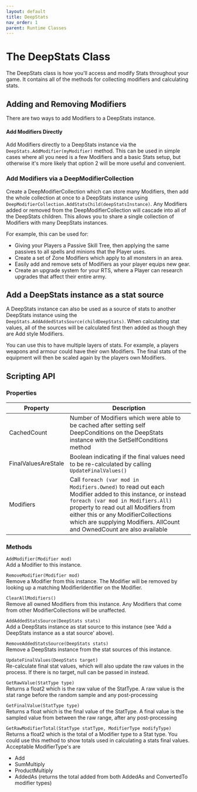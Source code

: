 ```yaml
---
layout: default
title: DeepStats
nav_order: 1
parent: Runtime Classes
---
```


# The DeepStats Class
The DeepStats class is how you'll access and modify Stats throughout your game. It contains all of the methods for collecting modifiers and calculating stats.

## Adding and Removing Modifiers
There are two ways to add Modifiers to a DeepStats instance.

#### Add Modifiers Directly
Add Modifiers directly to a DeepStats instance via the `DeepStats.AddModifier(myModifier)` method. This can be used in simple cases where all you need is a few Modifiers and a basic Stats setup, but otherwise it's more likely that option 2 will be more useful and convenient.

### Add Modifiers via a DeepModifierCollection
Create a DeepModifierCollection which can store many Modifiers, then add the whole collection at once to a DeepStats instance using `DeepModifierCollection.AddStatsChild(deepStatsInstance)`. Any Modifiers added or removed from the DeepModifierCollection will cascade into all of the DeepStats children. This allows you to share a single collection of Modifiers with many DeepStats instances.

For example, this can be used for:
- Giving your Players a Passive Skill Tree, then applying the same passives to all spells and minions that the Player uses.
- Create a set of Zone Modifiers which apply to all monsters in an area.
- Easily add and remove sets of Modifiers as your player equips new gear.
- Create an upgrade system for your RTS, where a Player can research upgrades that affect their entire army.

## Add a DeepStats instance as a stat source
A DeepStats instance can also be used as a source of stats to another DeepStats instance using the `DeepStats.AddAddedStatsSource(childDeepStats)`. When calculating stat values, all of the sources will be calculated first then added as though they are Add style Modifiers.

You can use this to have multiple layers of stats. For example, a players weapons and armour could have their own Modifiers. The final stats of the equipment will then be scaled again by the players own Modifiers.

## Scripting API

### Properties

| Property | Description |
|-|-|
| CachedCount | Number of Modifiers which were able to be cached after setting self DeepConditions on the DeepStats instance with the SetSelfConditions method |
| FinalValuesAreStale | Boolean indicating if the final values need to be re-calculated by calling `UpdateFinalValues()` |
| Modifiers | Call `foreach (var mod in Modifiers.Owned)` to read out each Modifier added to this instance, or instead `foreach (var mod in Modifiers.All)` property to read out all Modifiers from either this or any ModifierCollections which are supplying Modifiers. AllCount and OwnedCount are also available |

### Methods

`AddModifier(Modifier mod)`  
Add a Modifier to this instance.  

`RemoveModifier(Modifier mod)`  
Remove a Modifier from this instance. The Modifier will be removed by looking up a matching ModifierIdentifier on the Modifier.  

`ClearAllModifiers()`  
Remove all owned Modifiers from this instance. Any Modifiers that come from other ModifierCollections will be unaffected.

`AddAddedStatsSource(DeepStats stats)`  
Add a DeepStats instance as stat source to this instance (see 'Add a DeepStats instance as a stat source' above).

`RemoveAddedStatsSource(DeepStats stats)`  
Remove a DeepStats instance from the stat sources of this instance.

`UpdateFinalValues(DeepStats target)`  
Re-calculate final stat values, which will also update the raw values in the process. If there is no target, null can be passed in instead.

`GetRawValue(StatType type)`  
Returns a float2 which is the raw value of the StatType. A raw value is the stat range before the random sample and any post-processing

`GetFinalValue(StatType type)`  
Returns a float which is the final value of the StatType. A final value is the sampled value from between the raw range, after any post-processing

`GetRawModifierTotal(StatType statType, ModifierType modifyType)`  
Returns a float2 which is the total of a Modifier type to a Stat type. You could use this method to show totals used in calculating a stats final values. Acceptable ModifierType's are
- Add
- SumMultiply
- ProductMultiply
- AddedAs (returns the total added from both AddedAs and ConvertedTo modifier types)
